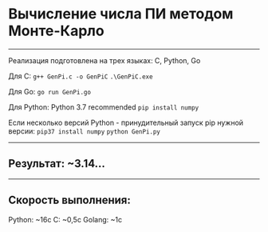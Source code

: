 # Вычисление числа ПИ методом Монте-Карло

---
Реализация подготовлена на трех языках: C, Python, Go

Для С: 
`g++ GenPi.c -o GenPiC`
`.\GenPiC.exe`

Для Go:
`go run GenPi.go`

Для Python:
Python 3.7 recommended
`pip install numpy`

Если несколько версий Python - принудительный запуск pip нужной версии:
`pip37 install numpy`
`python GenPi.py`

---

## Результат: ~3.14...

---

## Скорость выполнения:
Python: ~16с
C: ~0,5с
Golang: ~1c